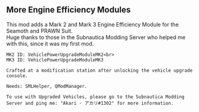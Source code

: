 ## More Engine Efficiency Modules

This mod adds a Mark 2 and Mark 3 Engine Efficiency Module for the Seamoth and PRAWN Suit.<br>
Huge thanks to those in the Subnautica Modding Server who helped me with this, since it was my first mod.

    MK2 ID: VehiclePowerUpgradeModuleMK2<br>
    MK3 ID: VehiclePowerUpgradeModuleMK3

    Crafted at a modification station after unlocking the vehicle upgrade console.
    
    Needs: SMLHelper, QModManager.
    
    To use with Upgraded Vehicles, please go to the Subnautica Modding Server and ping me: "Akari - アカリ#1302" for more information.
